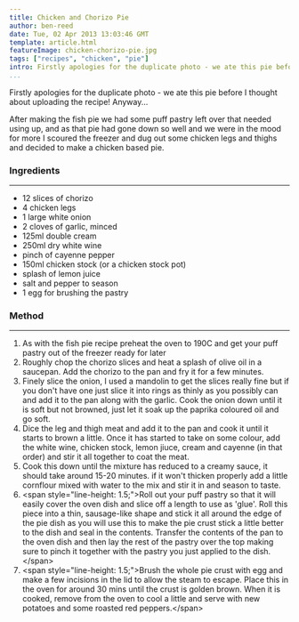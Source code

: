 ```yaml
---
title: Chicken and Chorizo Pie
author: ben-reed
date: Tue, 02 Apr 2013 13:03:46 GMT
template: article.html
featureImage: chicken-chorizo-pie.jpg
tags: ["recipes", "chicken", "pie"]
intro: Firstly apologies for the duplicate photo - we ate this pie before I thought about uploading the recipe! Anyway... After making the fish pie we had some puff pastry left over that needed using up, and as that pie had gone down so well and we were in the mood for more I scoured the freezer and dug out some chicken legs and thighs and decided to make a chicken based pie.
...
```


Firstly apologies for the duplicate photo - we ate this pie before I thought about uploading the recipe! Anyway...

After making the fish pie we had some puff pastry left over that needed using up, and as that pie had gone down so well and we were in the mood for more I scoured the freezer and dug out some chicken legs and thighs and decided to make a chicken based pie.


### Ingredients
---

*   12 slices of chorizo
*   4 chicken legs
*   1 large white onion
*   2 cloves of garlic, minced
*   125ml double cream
*   250ml dry white wine
*   pinch of cayenne pepper
*   150ml chicken stock (or a chicken stock pot)
*   splash of lemon juice
*   salt and pepper to season
*   1 egg for brushing the pastry

### Method
---

1.  As with the fish pie recipe preheat the oven to 190C and get your puff pastry out of the freezer ready for later
2.  Roughly chop the chorizo slices and heat a splash of olive oil in a saucepan. Add the chorizo to the pan and fry it for a few minutes.
3.  Finely slice the onion, I used a mandolin to get the slices really fine but if you don&#39;t have one just slice it into rings as thinly as you possibly can and add it to the pan along with the garlic. Cook the onion down until it is soft but not browned, just let it soak up the paprika coloured oil and go soft.
4.  Dice the leg and thigh meat and add it to the pan and cook it until it starts to brown a little. Once it has started to take on some colour, add the white wine, chicken stock, lemon jiuce, cream and cayenne (in that order) and stir it all together to coat the meat.
5.  Cook this down until the mixture has reduced to a creamy sauce, it should take around 15-20 minutes. if it won&#39;t thicken properly add a little cornflour mixed with water to the mix and stir it in and season to taste.
6.  &lt;span style=&quot;line-height: 1.5;&quot;&gt;Roll out your puff pastry so that it will easily cover the oven dish and slice off a length to use as &#39;glue&#39;. Roll this piece into a thin, sausage-like shape and stick it all around the edge of the pie dish as you will use this to make the pie crust stick a little better to the dish and seal in the contents. Transfer the contents of the pan to the oven dish and then lay the rest of the pastry over the top making sure to pinch it together with the pastry you just applied to the dish.&lt;&#x2F;span&gt;
7.  &lt;span style=&quot;line-height: 1.5;&quot;&gt;Brush the whole pie crust with egg and make a few incisions in the lid to allow the steam to escape. Place this in the oven for around 30 mins until the crust is golden brown. When it is cooked, remove from the oven to cool a little and serve with new potatoes and some roasted red peppers.&lt;&#x2F;span&gt;
